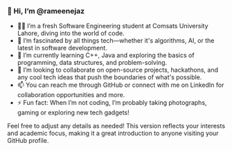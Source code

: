 ### 👋 Hi, I’m @rameenejaz

- 🧑‍💻 I’m a fresh Software Engineering student at Comsats University Lahore, diving into the world of code.
- 👀 I’m fascinated by all things tech—whether it's algorithms, AI, or the latest in software development.
- 🌱 I’m currently learning C++, Java and exploring the basics of programming, data structures, and problem-solving.
- 💞️ I’m looking to collaborate on open-source projects, hackathons, and any cool tech ideas that push the boundaries of what's possible.
- 📫 You can reach me through GitHub or connect with me on LinkedIn for collaboration opportunities and more.
- ⚡ Fun fact: When I’m not coding, I’m probably taking photographs, gaming or exploring new tech gadgets!

Feel free to adjust any details as needed! This version reflects your interests and academic focus, making it a great introduction to anyone visiting your GitHub profile.
